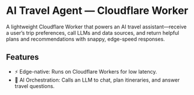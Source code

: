# AI Travel Agent — Cloudflare Worker

A lightweight Cloudflare Worker that powers an AI travel assistant—receive a user’s trip preferences, call LLMs and data sources, and return helpful plans and recommendations with snappy, edge-speed responses.

## Features

- ⚡️ Edge-native: Runs on Cloudflare Workers for low latency.
- 🧠 AI Orchestration: Calls an LLM to chat, plan itineraries, and answer travel questions.
